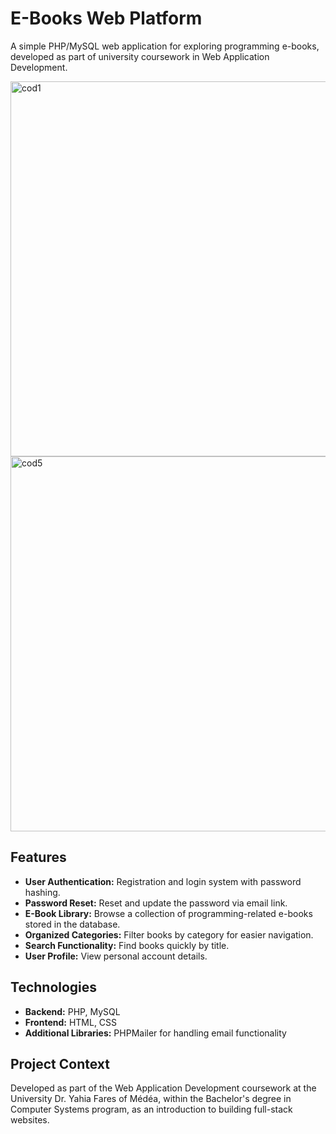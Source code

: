 # E-Books Web Platform

A simple PHP/MySQL web application for exploring programming e-books, developed as part of university coursework in Web Application Development.

<img src="https://github.com/user-attachments/assets/1bb014a8-28ce-428b-830a-dafdb2652af3" alt="cod1" width="600" />
<img src="https://github.com/user-attachments/assets/0e8b7cf1-f688-48bf-9d8c-f6159678f38a" alt="cod5" width="600" />


## Features
- **User Authentication:** Registration and login system with password hashing.
- **Password Reset:** Reset and update the password via email link.
- **E-Book Library:** Browse a collection of programming-related e-books stored in the database.
- **Organized Categories:** Filter books by category for easier navigation.
- **Search Functionality:** Find books quickly by title.
- **User Profile:** View personal account details.

## Technologies
- **Backend:** PHP, MySQL
- **Frontend:** HTML, CSS
- **Additional Libraries:** PHPMailer for handling email functionality

## Project Context
Developed as part of the Web Application Development coursework at the University Dr. Yahia Fares of Médéa, within the Bachelor's degree in Computer Systems program, as an introduction to building full-stack websites.


